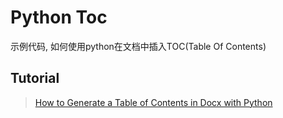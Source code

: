 # Python Toc

示例代码, 如何使用python在文档中插入TOC(Table Of Contents)

## Tutorial

> [How to Generate a Table of Contents in Docx with Python](https://www.chanmo.me/Generate-TOC.html)
